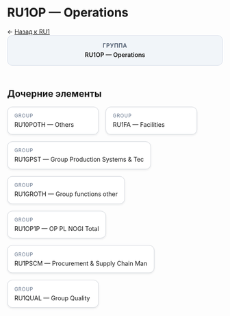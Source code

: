 # RU1OP — Operations
<p class="cc-breadcrumb">← <a href='../../level_01/RU1/'>Назад к RU1</a></p>
<style>
.cc-container { display: flex; flex-direction: column; gap: 1.5rem; }
.cc-breadcrumb { margin: 0; }
.cc-parent { padding: 1rem 1.25rem; border-radius: 12px; background: #f1f5f9; border: 1px solid #d8dee9; text-align: center; font-weight: 600; }
.cc-parent .cc-tag { font-size: 0.8rem; text-transform: uppercase; color: #475569; letter-spacing: 0.06em; }
.cc-children { display: flex; flex-wrap: wrap; gap: 1rem; }
.cc-tile { display: block; min-width: 180px; padding: 0.85rem 1rem; border-radius: 12px; border: 1px solid #d1d5db; background: #ffffff; box-shadow: 0 2px 4px rgba(15, 23, 42, 0.08); transition: transform 0.1s ease, box-shadow 0.1s ease; color: inherit; text-decoration: none; }
.cc-tile:hover { transform: translateY(-2px); box-shadow: 0 6px 12px rgba(15, 23, 42, 0.15); }
.cc-tile-leaf { background: #f8fafc; }
.cc-tag { font-size: 0.7rem; color: #64748b; text-transform: uppercase; letter-spacing: 0.08em; margin-bottom: 0.3rem; }
.cc-person { margin-top: 0.35rem; font-size: 0.8rem; color: #1f2937; }
</style>
<div class='cc-container'>
  <div class='cc-parent'>
    <div class='cc-tag'>Группа</div>
    <div>RU1OP — Operations</div>
  </div>
  <div>
    <h2>Дочерние элементы</h2>
<div class='cc-children'><a class='cc-tile' href='../../level_03/RU10POTH/'><div class='cc-tag'>GROUP</div><div>RU10POTH — Others</div></a><a class='cc-tile' href='../../level_03/RU1FA/'><div class='cc-tag'>GROUP</div><div>RU1FA — Facilities</div></a><a class='cc-tile' href='../../level_03/RU1GPST/'><div class='cc-tag'>GROUP</div><div>RU1GPST — Group Production Systems &amp; Tec</div></a><a class='cc-tile' href='../../level_03/RU1GROTH/'><div class='cc-tag'>GROUP</div><div>RU1GROTH — Group functions other</div></a><a class='cc-tile' href='../../level_03/RU1OP1P/'><div class='cc-tag'>GROUP</div><div>RU1OP1P — OP PL NOGI Total</div></a><a class='cc-tile' href='../../level_03/RU1PSCM/'><div class='cc-tag'>GROUP</div><div>RU1PSCM — Procurement &amp; Supply Chain Man</div></a><a class='cc-tile' href='../../level_03/RU1QUAL/'><div class='cc-tag'>GROUP</div><div>RU1QUAL — Group Quality</div></a></div>
  </div>
</div>
